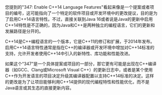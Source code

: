 您提到的"347: Enable C++14 Language Features"看起来像是一个提案或者项目的编号，这可能指向了一个特定的软件项目或开发环境中的更改提议，目的是为了启用C++14语言特性。不过，直接关联到Java 16或者说是Java的更新中启用C++14特性是不正确的，因为Java和C++是两种独立的编程语言，它们的更新和发展路径是分开的。

C++14是C++编程语言的一个版本，它是C++11的修订和扩展，于2014年发布。启用C++14语言特性通常是指在C++的编译器或开发环境中增加对C++14标准的支持，允许开发者使用C++14中引入的新特性、库功能和性能改进。

如果这个“347”是一个具体提案或项目的一部分，那它更有可能是出现在C++编译器（如GCC、Clang或Microsoft Visual C++）的更新日志中，或者是某个使用C++作为开发语言的项目决定升级其编译器配置以支持C++14标准的决定。这样的更改是为了让项目能够利用C++14提供的现代编程特性和性能优化，而不是Java语言或其生态的直接更新内容。